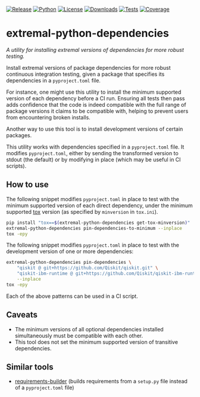 [![Release](https://img.shields.io/pypi/v/extremal-python-dependencies.svg?label=Release)](https://github.com/IBM/extremal-python-dependencies/releases)
[![Python](https://img.shields.io/pypi/pyversions/extremal-python-dependencies?label=Python&logo=python)](https://www.python.org/)
[![License](https://img.shields.io/github/license/IBM/extremal-python-dependencies?label=License)](LICENSE.txt)
[![Downloads](https://img.shields.io/pypi/dm/extremal-python-dependencies.svg?label=Downloads)](https://pypi.org/project/extremal-python-dependencies/)
[![Tests](https://github.com/IBM/extremal-python-dependencies/actions/workflows/test_latest_versions.yml/badge.svg)](https://github.com/IBM/extremal-python-dependencies/actions/workflows/test_latest_versions.yml)
[![Coverage](https://coveralls.io/repos/github/IBM/extremal-python-dependencies/badge.svg?branch=main)](https://coveralls.io/github/IBM/extremal-python-dependencies?branch=main)

# extremal-python-dependencies

_A utility for installing extremal versions of dependencies for more robust testing._

Install extremal versions of package dependencies for more robust continuous integration testing, given a package that specifies its dependencies in a `pyproject.toml` file.

For instance, one might use this utility to install the minimum supported version of each dependency before a CI run.  Ensuring all tests then pass adds confidence that the code is indeed compatible with the full range of package versions it claims to be compatible with, helping to prevent users from encountering broken installs.

Another way to use this tool is to install development versions of certain packages.

This utility works with dependencies specified in a `pyproject.toml` file.  It modifies `pyproject.toml`, either by sending the transformed version to stdout (the default) or by modifying in place (which may be useful in CI scripts).

## How to use

The following snippet modifies `pyproject.toml` in place to test with the minimum supported version of each direct dependency, under the minimum supported [tox](https://tox.wiki/) version (as specified by `minversion` in `tox.ini`).

```sh
pip install "tox==$(extremal-python-dependencies get-tox-minversion)"
extremal-python-dependencies pin-dependencies-to-minimum --inplace
tox -epy
```

The following snippet modifies `pyproject.toml` in place to test with the development version of one or more dependencies:

```sh
extremal-python-dependencies pin-dependencies \
    "qiskit @ git+https://github.com/Qiskit/qiskit.git" \
    "qiskit-ibm-runtime @ git+https://github.com/Qiskit/qiskit-ibm-runtime.git" \
    --inplace
tox -epy
```

Each of the above patterns can be used in a CI script.

## Caveats

- The minimum versions of all optional dependencies installed simultaneously must be compatible with each other.
- This tool does not set the minimum supported version of transitive dependencies.

## Similar tools

- [requirements-builder](https://requirements-builder.readthedocs.io/) (builds requirements from a `setup.py` file instead of a `pyproject.toml` file)
